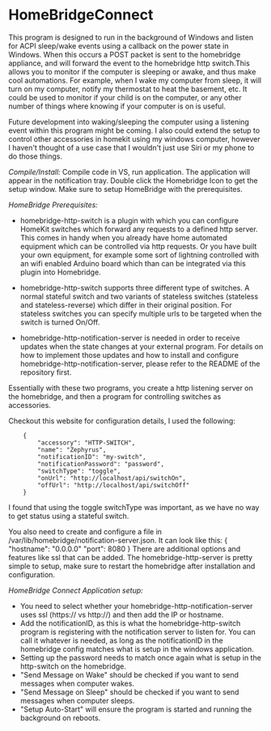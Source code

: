 # HomeBridgeConnect

This program is designed to run in the background of Windows and listen for ACPI sleep/wake events using a callback on the power state in Windows. 
When this occurs a POST packet is sent to the homebridge appliance, and will forward the event to the homebridge http switch.This allows you to monitor 
if the computer is sleeping or awake, and thus make cool automations. For example, when I wake my computer from sleep, it will turn on my computer, 
notify my thermostat to heat the basement, etc. It could be used to monitor if your child is on the computer, or any other number of things where knowing 
if your computer is on is useful.

Future development into waking/sleeping the computer using a listening event within this program might be coming.  I also could extend the setup to control 
other accessories in homekit using my windows computer, however I haven't thought of a use case that I wouldn't just use Siri or my phone to do those things.

*Compile/Install:*
Compile code in VS, run application.  The application will appear in the notification tray.  Double click the Homebridge Icon to get the setup window. 
Make sure to setup HomeBridge with the prerequisites.

*HomeBridge Prerequisites:*

* homebridge-http-switch is a plugin with which you can configure
HomeKit switches which forward any requests to a defined http server. This comes in handy when you already have home
automated equipment which can be controlled via http requests. Or you have built your own equipment, for example some sort
of lightning controlled with an wifi enabled Arduino board which than can be integrated via this plugin into Homebridge.
* homebridge-http-switch supports three different type of switches. A normal stateful switch and two variants of
stateless switches (stateless and stateless-reverse) which differ in their original position. For stateless switches
you can specify multiple urls to be targeted when the switch is turned On/Off.

* homebridge-http-notification-server is needed in order to receive
updates when the state changes at your external program. For details on how to implement those updates and how to
install and configure homebridge-http-notification-server, please refer to the
README of the repository first.

Essentially with these two programs, you create a http listening server on the homebridge, and then a program for controlling switches as accessories.


Checkout this website for configuration details, I used the following:

        {
            "accessory": "HTTP-SWITCH",
            "name": "Zephyrus",
            "notificationID": "my-switch",
            "notificationPassword": "password",
            "switchType": "toggle",
            "onUrl": "http://localhost/api/switchOn",
            "offUrl": "http://localhost/api/switchOff"
        }

I found that using the toggle switchType was important, as we have no way to get status using a stateful switch.

You also need to create and configure a file in /var/lib/homebridge/notification-server.json.  It can look like this:
        {
            "hostname": "0.0.0.0"
            "port": 8080
        }
There are additional options and features like ssl that can be added. The homebridge-http-server is pretty simple to setup, make sure to restart the 
homebridge after installation and configuration.

*HomeBridge Connect Application setup:*

* You need to select whether your homebridge-http-notification-server uses ssl (https:// vs http://) and then add the IP or hostname. 
* Add the notificationID, as this is what the homebridge-http-switch program is registering with the notification server to listen for.  You can call it 
whatever is needed, as long as the notificationID in the homebridge config matches what is setup in the windows application. 
* Setting up the password needs to match once again what is setup in the http-switch on the homebridge.
* "Send Message on Wake" should be checked if you want to send messages when computer wakes.
* "Send Message on Sleep" should be checked if you want to send messages when computer sleeps.
* "Setup Auto-Start" will ensure the program is started and running the background on reboots.
